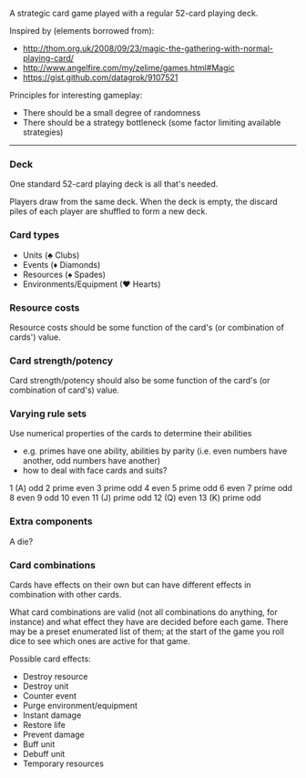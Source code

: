 A strategic card game played with a regular 52-card playing deck.

Inspired by (elements borrowed from):

- <http://thom.org.uk/2008/09/23/magic-the-gathering-with-normal-playing-card/>
- <http://www.angelfire.com/my/zelime/games.html#Magic>
- <https://gist.github.com/datagrok/9107521>

Principles for interesting gameplay:

- There should be a small degree of randomness
- There should be a strategy bottleneck (some factor limiting available strategies)

---

### Deck

One standard 52-card playing deck is all that's needed.

Players draw from the same deck. When the deck is empty, the discard piles of each player are shuffled to form a new deck.

### Card types

- Units (♣ Clubs)
- Events (♦ Diamonds)
- Resources (♠ Spades)
- Environments/Equipment (♥ Hearts)

### Resource costs

Resource costs should be some function of the card's (or combination of cards') value.

### Card strength/potency

Card strength/potency should also be some function of the card's (or combination of card's) value.

### Varying rule sets

Use numerical properties of the cards to determine their abilities

- e.g. primes have one ability, abilities by parity (i.e. even numbers have another, odd numbers have another)
- how to deal with face cards and suits?


1 (A)           odd
2       prime           even
3       prime   odd
4                       even
5       prime   odd
6                       even
7       prime   odd
8                       even
9               odd
10                      even
11 (J)  prime   odd
12 (Q)                  even
13 (K)  prime   odd

### Extra components

A die?

### Card combinations

Cards have effects on their own but can have different effects in combination with other cards.

What card combinations are valid (not all combinations do anything, for instance) and what effect they have are decided before each game. There may be a preset enumerated list of them; at the start of the game you roll dice to see which ones are active for that game.

Possible card effects:

- Destroy resource
- Destroy unit
- Counter event
- Purge environment/equipment
- Instant damage
- Restore life
- Prevent damage
- Buff unit
- Debuff unit
- Temporary resources